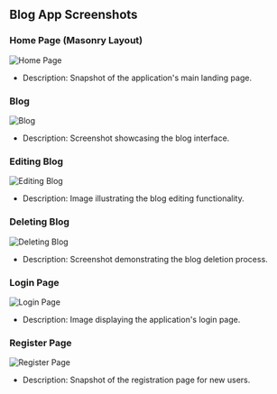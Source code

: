
## Blog App Screenshots

### Home Page (Masonry Layout)
![Home Page](https://github.com/SrushtiHaryan/blog-app/assets/74239252/b314a25b-11a7-4d0b-b929-c810b0418664)
- Description: Snapshot of the application's main landing page.

### Blog
![Blog](https://github.com/SrushtiHaryan/blog-app/assets/74239252/6f27a26c-d241-4115-a1bb-b4bdffe926bf)
- Description: Screenshot showcasing the blog interface.

### Editing Blog
![Editing Blog](https://github.com/SrushtiHaryan/blog-app/assets/74239252/8384440a-3abb-4bac-a8f4-6b94897f7884)
- Description: Image illustrating the blog editing functionality.

### Deleting Blog
![Deleting Blog](https://github.com/SrushtiHaryan/blog-app/assets/74239252/e35a8ad4-b4b4-49f5-b0ca-8598be1f429a)
- Description: Screenshot demonstrating the blog deletion process.

### Login Page
![Login Page](https://github.com/SrushtiHaryan/blog-app/assets/74239252/b5b24d18-15b9-458e-b755-973d7e0e5dbc)
- Description: Image displaying the application's login page.

### Register Page
![Register Page](https://github.com/SrushtiHaryan/blog-app/assets/74239252/03463f09-d994-4f81-bf87-5ce904b9ebe1)
- Description: Snapshot of the registration page for new users.


